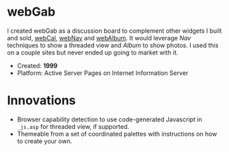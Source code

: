 # webGab
I created webGab as a discussion board to complement other widgets I built and sold, [webCal](https://github.com/Jason-Abbott/webCal), [webNav](https://github.com/Jason-Abbott/webNav) and [webAlbum](https://github.com/Jason-Abbott/webAlbum). It would leverage *Nav* techniques to show a threaded view and *Album* to show photos. I used this on a couple sites but never ended up going to market with it.

- Created: **1999**
- Platform: Active Server Pages on Internet Information Server

# Innovations
- Browser capability detection to use code-generated Javascript in `_js.asp` for threaded view, if supported. 
- Themeable from a set of coordinated palettes with instructions on how to create your own.